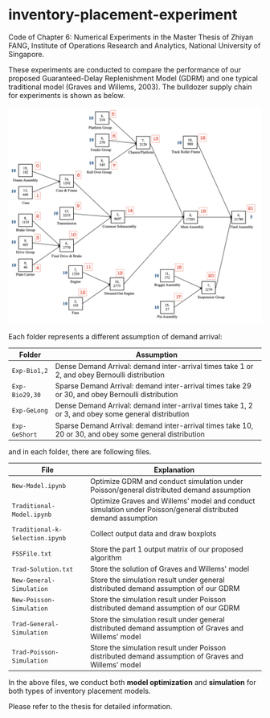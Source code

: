 # inventory-placement-experiment
Code of Chapter 6: Numerical Experiments in the Master Thesis of Zhiyan FANG, Institute of Operations Research and Analytics, National University of Singapore.

These experiments are conducted to compare the performance of our proposed Guaranteed-Delay Replenishment Model (GDRM) and one typical traditional model (Graves and Willems, 2003). The bulldozer supply chain for experiments is shown as below.

![supply-chain](https://github.com/ZhiyanFANG/inventory-placement-experiment/blob/main/supply-chain.png)

Each folder represents a different assumption of demand arrival:

| Folder | Assumption |
| ------------- | ------------- |
| `Exp-Bio1,2` | Dense Demand Arrival: demand inter-arrival times take 1 or 2, and obey Bernoulli distribution |
| `Exp-Bio29,30` | Sparse Demand Arrival: demand inter-arrival times take 29 or 30, and obey Bernoulli distribution |
| `Exp-GeLong` | Dense Demand Arrival: demand inter-arrival times take 1, 2 or 3, and obey some general distribution |
| `Exp-GeShort` | Sparse Demand Arrival: demand inter-arrival times take 10, 20 or 30, and obey some general distribution |

and in each folder, there are following files.

| File | Explanation |
| ------------- | ------------- |
| `New-Model.ipynb` | Optimize GDRM and conduct simulation under Poisson/general distributed demand assumption |
| `Traditional-Model.ipynb` | Optimize Graves and Willems' model and conduct simulation under Poisson/general distributed demand assumption |
| `Traditional-k-Selection.ipynb` | Collect output data and draw boxplots |
| `FSSFile.txt` | Store the part 1 output matrix of our proposed algorithm |
| `Trad-Solution.txt` | Store the solution of Graves and Willems' model |
| `New-General-Simulation` | Store the simulation result under general distributed demand assumption of our GDRM |
| `New-Poisson-Simulation` | Store the simulation result under Poisson distributed demand assumption of our GDRM |
| `Trad-General-Simulation` | Store the simulation result under general distributed demand assumption of Graves and Willems' model |
| `Trad-Poisson-Simulation` | Store the simulation result under Poisson distributed demand assumption of Graves and Willems' model |

In the above files, we conduct both **model optimization** and **simulation** for both types of inventory placement models.

Please refer to the thesis for detailed information.
